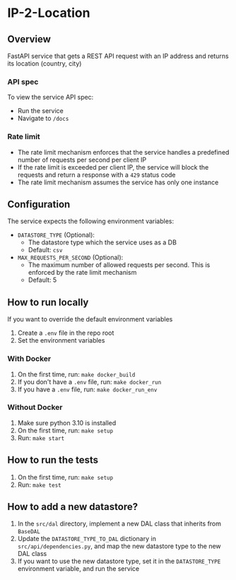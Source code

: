 # IP-2-Location

## Overview

FastAPI service that gets a REST API request with
an IP address and returns its location (country, city)

### API spec

To view the service API spec:

- Run the service
- Navigate to `/docs`

### Rate limit

- The rate limit mechanism enforces that the service handles a predefined number of requests per second per client IP
- If the rate limit is exceeded per client IP, the service will block the requests and return a response with a `429` status code
- The rate limit mechanism assumes the service has only one instance

## Configuration

The service expects the following environment variables:

- `DATASTORE_TYPE` (Optional):
  - The datastore type which the service uses as a DB
  - Default: `csv`
- `MAX_REQUESTS_PER_SECOND` (Optional):
  - The maximum number of allowed requests per second. This is enforced by the rate limit mechanism
  - Default: 5

## How to run locally

If you want to override the default environment variables

1. Create a `.env` file in the repo root
1. Set the environment variables

### With Docker

1. On the first time, run: `make docker_build`
1. If you don't have a `.env` file, run: `make docker_run`
1. If you have a `.env` file, run: `make docker_run_env`

### Without Docker

1. Make sure python 3.10 is installed
1. On the first time, run: `make setup`
1. Run: `make start`

## How to run the tests

1. On the first time, run: `make setup`
1. Run: `make test`

## How to add a new datastore?

1. In the `src/dal` directory, implement a new DAL class that inherits from `BaseDAL`
1. Update the `DATASTORE_TYPE_TO_DAL` dictionary in `src/api/dependencies.py`, and map the new datastore type to the new DAL class
1. If you want to use the new datastore type, set it in the `DATASTORE_TYPE` environment variable, and run the service
